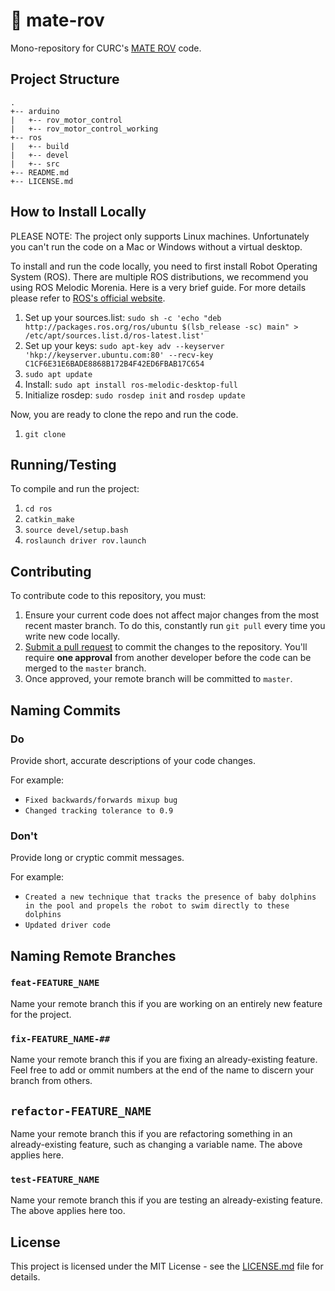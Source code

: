 # 🤖 mate-rov

Mono-repository for CURC's [MATE ROV](https://www.marinetech.org/rov-competition-2/) code.

## Project Structure
```
.
+-- arduino
|   +-- rov_motor_control
|   +-- rov_motor_control_working
+-- ros
|   +-- build
|   +-- devel
|   +-- src
+-- README.md
+-- LICENSE.md
```

## How to Install Locally

PLEASE NOTE: The project only supports Linux machines. Unfortunately you can't run the code on a Mac or Windows without a virtual desktop. 

To install and run the code locally, you need to first install Robot Operating System (ROS). There are multiple ROS distributions, we recommend you using ROS Melodic Morenia. Here is a very brief guide. For more details please refer to [ROS's official website](http://wiki.ros.org/melodic/Installation). 

1. Set up your sources.list: `sudo sh -c 'echo "deb http://packages.ros.org/ros/ubuntu $(lsb_release -sc) main" > /etc/apt/sources.list.d/ros-latest.list'`
2. Set up your keys: `sudo apt-key adv --keyserver 'hkp://keyserver.ubuntu.com:80' --recv-key C1CF6E31E6BADE8868B172B4F42ED6FBAB17C654`
3. `sudo apt update`
4. Install: `sudo apt install ros-melodic-desktop-full`
5. Initialize rosdep: `sudo rosdep init` and `rosdep update`

Now, you are ready to clone the repo and run the code. 

1. `git clone`

## Running/Testing
To compile and run the project:

1. `cd ros`
2. `catkin_make`
3.	`source devel/setup.bash`
4. 	`roslaunch driver rov.launch`


## Contributing
To contribute code to this repository, you must:

1. Ensure your current code does not affect major changes from the most recent master branch. To do this, constantly run `git pull` every time you write new code locally.
2. [Submit a pull request](https://github.com/columbia-university-robotics/mate-rov/pulls) to commit the changes to the repository. You'll require **one approval** from another developer before the code can be merged to the `master` branch.
3. Once approved, your remote branch will be committed to `master`.

## Naming Commits

### Do
Provide short, accurate descriptions of your code changes.

For example:

- `Fixed backwards/forwards mixup bug`
- `Changed tracking tolerance to 0.9`

### Don't
Provide long or cryptic commit messages.

For example:

- `Created a new technique that tracks the presence of baby dolphins in the pool and propels the robot to swim directly to these dolphins`
- `Updated driver code`

## Naming Remote Branches

### `feat-FEATURE_NAME`
Name your remote branch this if you are working on an entirely new feature for the project.

### `fix-FEATURE_NAME-##`
Name your remote branch this if you are fixing an already-existing feature. Feel free to add or ommit numbers at the end of the name to discern your branch from others.

## `refactor-FEATURE_NAME`
Name your remote branch this if you are refactoring something in an already-existing feature, such as changing a variable name. The above applies here.

### `test-FEATURE_NAME`
Name your remote branch this if you are testing an already-existing feature. The above applies here too.

## License

This project is licensed under the MIT License - see the [LICENSE.md](LICENSE.md) file for details.